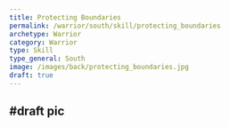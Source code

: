 ```yaml
---
title: Protecting Boundaries
permalink: /warrior/south/skill/protecting_boundaries
archetype: Warrior
category: Warrior
type: Skill
type_general: South
image: /images/back/protecting_boundaries.jpg
draft: true
---
```

#draft pic
---
